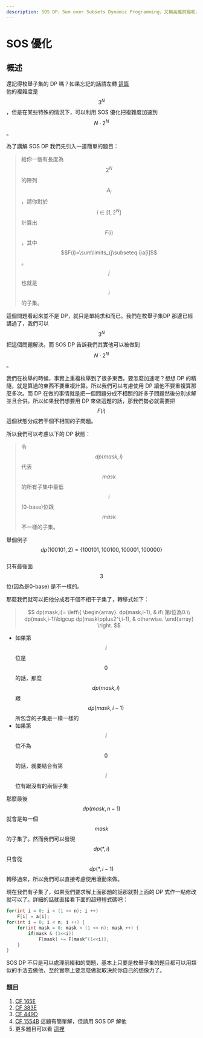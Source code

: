 ```yaml
---
description: SOS DP，Sum over Subsets Dynamic Programming，又稱高維前綴和，多用來解決子集類的求和問題
---
```


# SOS 優化

## 概述

還記得枚舉子集的 DP 嗎？如果忘記的話請左轉 [這篇](https://app.gitbook.com/@oosheepyerd79135/s/test/simple-note/dynamic-programming/dp-time/zhuang-ya-dp#mei-ju-zi-ji-de-zhuang-ya-dp)  
他的複雜度是 $$3^N$$，但是在某些特殊的情況下，可以利用 SOS 優化把複雜度加速到 $$N\cdot 2^N$$。

為了講解 SOS DP 我們先引入一道簡單的題目：

> 給你一個有長度為$$2^N$$的陣列$$A_i$$，請你對於$$i\in [1,2^N]$$計算出$$F(i)$$，其中$$F(i)=\sum\limits_{j\subseteq i}a[i]$$。$$j$$也就是$$i$$的子集。

這個問題看起來並不是 DP，就只是單純求和而已。我們在枚舉子集DP 那邊已經講過了，我們可以$$3^N$$把這個問題解決。而 SOS DP 告訴我們其實他可以被做到$$N\cdot2^N$$。

我們在枚舉的時候，事實上重複枚舉到了很多東西。要怎麼加速呢？想想 DP 的精隨，就是算過的東西不要重複計算。所以我們可以考慮使用 DP 讓他不要重複算那麼多次。而 DP 在做的事情就是把一個問題分成不相關的許多子問題然後分別求解並且合併。所以如果我們想要用 DP 來做這題的話，那我們勢必就需要把$$F(i)$$這個狀態分成若干個不相關的子問題。

所以我們可以考慮以下的 DP 狀態：

> 令$$dp(mask,i)$$代表$$mask$$的所有子集中最低$$i$$\(0-base\)位跟$$mask$$不一樣的子集。

舉個例子$$dp(100101,2)=\{100101,100100,100001,100000\}$$  
只有最後面$$3$$位\(因為是0-base\) 是不一樣的。

那麼我們就可以把他分成若干個不相干子集了，轉移式如下：

> $$
> dp(mask,i)=
> \left\{
>     \begin{array}.
>     dp(mask,i-1), & if\ 第i位為0.\\
>     dp(mask,i-1)\bigcup dp(mask\oplus2^i,i-1), & otherwise.
>     \end{array}
> \right.
> $$

* 如果第$$i$$位是$$0$$的話，那麼$$dp(mask,i)$$跟$$dp(mask,i-1)$$所包含的子集是一模一樣的
* 如果第$$i$$位不為$$0$$的話，就要結合有第$$i$$位有跟沒有的兩個子集

那麼最後$$dp(mask,n-1)$$就會是每一個$$mask$$的子集了。然而我們可以發現$$dp(*,i)$$只會從$$dp(*,i-1)$$轉移過來，所以我們可以直接考慮使用滾動來做。

現在我們有子集了，如果我們要求解上面那題的話那就對上面的 DP 式作一點修改就可以了。詳細的話就直接看下面的超短程式碼吧：

```cpp
for(int i = 0; i < (1 << n); i ++)
    F[i] = a[i];
for(int i = 0; i < n; i ++) {
    for(int mask = 0; mask < (1 << n); mask ++) {
        if(mask & (1<<i))
            F[mask] += F[mask^(1<<i)];
    }
}
```

SOS DP 不只是可以處理前綴和的問題，基本上只要是枚舉子集的題目都可以用類似的手法去做他，至於實際上要怎麼做就取決於你自己的想像力了。

### 題目

1. [CF 165E](https://codeforces.com/contest/165/problem/E)
2. [CF 383E](https://codeforces.com/contest/383/problem/E)
3. [CF 449D](https://codeforces.com/contest/449/problem/D)
4. [CF 1554B](https://codeforces.com/contest/1554/problem/B) 這題有簡單解，但請用 SOS DP 解他
5. 更多題目可以看 [這裡](https://codeforces.com/blog/entry/45223)

